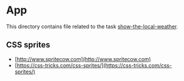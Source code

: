 # App

This directory contains file related to the task [show-the-local-weather](https://www.freecodecamp.com/challenges/show-the-local-weather).


## CSS sprites

- [http://www.spritecow.com](http://www.spritecow.com)
- [https://css-tricks.com/css-sprites/](https://css-tricks.com/css-sprites/)
